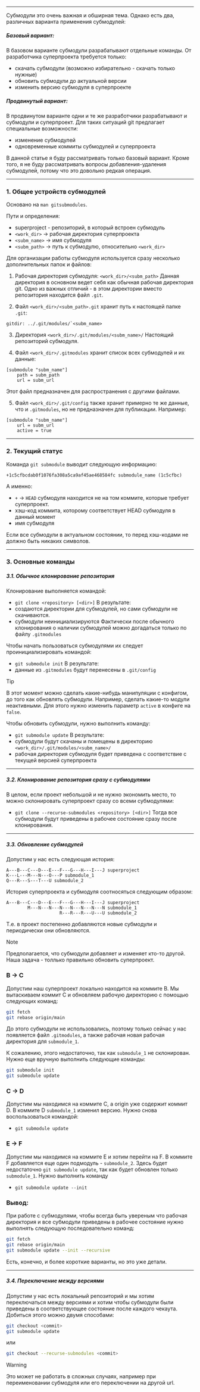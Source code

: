 ___
Субмодули это очень важная и обширная тема. Однако есть два, различных варианта применения субмодулей:
##### Базовый вариант:

В базовом варианте субмодули разрабатывают отдельные команды.
От разработчика суперпроекта требуется только:
- скачать субмодули (возможно избирательно - скачать только нужные)
- обновить субмодули до актуальной версии
- изменить версию субмодуля в суперпроекте
##### Продвинутый вариант:

В продвинутом варианте одни и те же разработчики разрабатывают и субмодули и суперпроект. Для таких ситуаций git предлагает специальные возможности:
- изменение субмодулей
- одновременные коммиты субмодулей и суперпроекта

В данной статье я буду рассматривать только базовый вариант.
Кроме того, я не буду рассматривать вопросы добавления-удаления субмодулей, потому что это довольно редкая операция.
___
### 1. Общее устройств субмодулей

Основано на `man gitsubmodules`.

Пути и определения:
- superproject - репозиторий, в который встроен субмодуль
- `<work_dir>` -> рабочая директория суперпроекта
- `<subm_name>` -> имя субмодуля
- `<subm_path>`  -> путь к субмодулю, относительно `<work_dir>`

Для организации работы субмодуля используется сразу несколько дополнительных папок и файлов:

1. Рабочая директория субмодуля: `<work_dir>/<subm_path>`
Данная директория в основном ведет себя как обычная рабочая директория git. Одно из важных отличий - в этом директории вместо репозитория находится файл `.git`.

2. Файл `<work_dir>/<subm_path>.git` хранит путь к настоящей папке `.git`:
```
gitdir: ../.git/modules/`<subm_name>
```

3. Директория `<work_dir>/.git/modules/<subm_name>/`
Настоящий репозиторий субмодуля.

4. Файл `<work_dir>/.gitmodules` хранит список всех субмодулей и их данные:
```
[submodule "subm_name"]
	path = subm_path
	url = subm_url
```
Этот файл предназначен для распространения с другими файлами.

5. Файл `<work_dir>/.git/config` также хранит примерно те же данные, что и `.gitmodules`, но не предназначен для публикации. Например:
```
[submodule "subm_name"]
	url = subm_url
	active = true
```

___
### 2. Текущий статус

Команда `git submodule` выводит следующую информацию:
```
+1c5cfbcdab0f1076fa308a5ca9af45ae468584fc submodule_name (1c5cfbc)
```
А именно:
- `+` -> `HEAD` субмодуля находится не на том коммите, которые требует суперпроект.
- хэш-код коммита, которому соответствует HEAD субмодуля в данный момент
- имя субмодуля

Если все субмодули в актуальном состоянии, то перед хэш-кодами не должно быть никаких символов.
___
### 3. Основные команды

##### 3.1. Обычное клонирование репозитория

Клонирование выполняется командой:
- `git clone <repository> [<dir>]`
В результате:
- создаются директории для субмодулей, но сами субмодули не скачиваются.
- cубмодули неинициализируются
Фактически после обычного клонирования о наличии субмодулей можно догадаться только по файлу `.gitmodules`

Чтобы начать пользоваться субмодулями их следует проинициализировать командой:
- `git submodule init`
В результате:
- данные из `.gitmodules` будут перенесены в `.git/config`

>[!tip]
>В этот момент можно сделать какие-нибудь манипуляции с конфигом, до того как обновлять субмодули. Например, сделать какие-то модули неактивными. Для этого нужно изменить параметр `active` в конфиге на `false`.

Чтобы обновить субмодули, нужно выполнить команду:
- `git submodule update`
В результате:
- субмодули будут скачаны и помещены в директорию `<work_dir>/.git/modules/<subm_name>/`
- рабочая директория субмодуля будет приведена с соответствие с текущей версией суперпроекта
___
##### 3.2. Клонирование репозитория сразу с субмодулями

В целом, если проект небольшой и не нужно экономить место, то можно склонировать суперпроект сразу со всеми субмодулями:
- `git clone --recurse-submodules <repository> [<dir>]`
Тогда все субмодули будут приведены в рабочее состояние сразу после клонирования.
___
##### 3.3. Обновление субмодулей

Допустим у нас есть следующая история:
```
A---B---C---D---E---F---G---H---I---J superproject
K---L---M---N---O---P submodule_1
Q---R---S---T---U submodule_2
```
История суперпроекта и субмодуля соотносяться следующим образом:
```
A---B---C---D---E---F---G---H---I---J superproject
		M---N---N---N---N---N---N---N submodule_1
		            R---R---R---U---U submodule_2
```
Т.е. в проект постепенно добавляются новые субмодули и периодически они обновляются.

>[!note]
>Предполагается, что субмодули добавляет и изменяет кто-то другой. Наша задача - толлько правильно обновить суперпроект.

### B -> C
Допустим наш суперпроект локально находится на коммите B.
Мы вытаскиваем коммит С и обновляем рабочую директорию с помощью следующих команд:
```bash
git fetch
git rebase origin/main
```
До этого субмодули не использовались, поэтому только сейчас у нас появляется файл
`.gitmodules`, а также рабочая новая рабочая директория для `submodule_1`.

К сожалению, этого недостаточно, так как `submodule_1` не склонирован.
Нужно еще вручную выполнить следующие команды:
```bash
git submodule init
git submodule update
```
### C -> D
Допустим мы находимся на коммите С, a origin уже содержит коммит D. В коммите D `submodule_1` изменил версию. Нужно снова воспользоваться командой:
- `git submodule update`
### E -> F
Допустим мы находимся на коммите E и  хотим перейти на F. В коммите F добавляется еще один подмодуль - `submodule_2`. Здесь будет недостаточно `git submodule update`, так как будет обновлен только `submodule_1`. Нужно выполнить команду
- `git submodule update --init`

### Вывод:
При работе с субмодулями, чтобы всегда быть увереным что рабочая директория и все субмодули приведены в рабочее состояние нужно выполнять следующую последовательно команд:
```bash
git fetch
git rebase origin/main
git submodule update --init --recursive
```
Есть, конечно, и более короткие варианты, но это уже детали.
___
##### 3.4. Переключение между версиями

Допустим у нас есть локальный репозиторий и мы хотим переключаться между версиями и хотим чтобы субмодули были приведены в соответствующее состояние после каждого чекаута. Добиться этого можно двумя способами:
```bash
git checkout <commit>
git submodule update
```
или
```bash
git checkout --recurse-submodules <commit>
```

>[!warning]
>Это может не работать в сложных случаях, например при переименовании субмодуля или его переключении на другой url.
